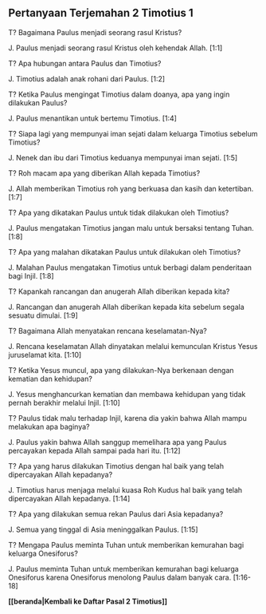 ﻿## Pertanyaan Terjemahan 2 Timotius 1 ##

T? Bagaimana Paulus menjadi seorang rasul Kristus?

J. Paulus menjadi seorang rasul Kristus oleh kehendak Allah. [1:1]

T? Apa hubungan antara Paulus dan Timotius?

J. Timotius adalah anak rohani dari Paulus. [1:2]

T? Ketika Paulus mengingat Timotius dalam doanya, apa yang ingin dilakukan Paulus?

J. Paulus menantikan untuk bertemu Timotius. [1:4]

T? Siapa lagi yang mempunyai iman sejati dalam keluarga Timotius sebelum Timotius?

J. Nenek dan ibu dari Timotius keduanya mempunyai iman sejati. [1:5]

T? Roh macam apa yang diberikan Allah kepada Timotius?

J. Allah memberikan Timotius roh yang berkuasa dan kasih dan ketertiban. [1:7]

T? Apa yang dikatakan Paulus untuk tidak dilakukan oleh Timotius?

J. Paulus mengatakan Timotius jangan malu untuk bersaksi tentang Tuhan. [1:8]

T? Apa yang malahan dikatakan Paulus untuk dilakukan oleh Timotius?

J. Malahan Paulus mengatakan Timotius untuk berbagi dalam penderitaan bagi Injil. [1:8]

T? Kapankah rancangan dan anugerah Allah diberikan kepada kita?

J. Rancangan dan anugerah Allah diberikan kepada kita sebelum segala sesuatu dimulai. [1:9]

T? Bagaimana Allah menyatakan rencana keselamatan-Nya?

J. Rencana keselamatan Allah dinyatakan melalui kemunculan Kristus Yesus juruselamat kita. [1:10]

T? Ketika Yesus muncul, apa yang dilakukan-Nya berkenaan dengan kematian dan kehidupan?

J. Yesus menghancurkan kematian dan membawa kehidupan yang tidak pernah berakhir melalui Injil. [1:10]

T? Paulus tidak malu terhadap Injil, karena dia yakin bahwa Allah mampu melakukan apa baginya?

J. Paulus yakin bahwa Allah sanggup memelihara apa yang Paulus percayakan kepada Allah sampai pada hari itu. [1:12]

T? Apa yang harus dilakukan Timotius dengan hal baik yang telah dipercayakan Allah kepadanya?

J. Timotius harus menjaga melalui kuasa Roh Kudus hal baik yang telah dipercayakan Allah kepadanya. [1:14]

T? Apa yang dilakukan semua rekan Paulus dari Asia kepadanya?

J. Semua yang tinggal di Asia meninggalkan Paulus. [1:15]

T? Mengapa Paulus meminta Tuhan untuk memberikan kemurahan bagi keluarga Onesiforus?

J. Paulus meminta Tuhan untuk memberikan kemurahan bagi keluarga Onesiforus karena Onesiforus menolong Paulus dalam banyak cara. [1:16-18]

__[[beranda|Kembali ke Daftar Pasal 2 Timotius]]__

